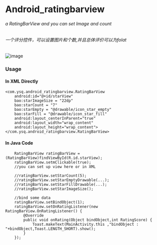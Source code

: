 # Android_ratingbarview
###### a RatingBarView and you can set Image and count
###### 一个评分控件，可以设置图片和个数,并且总体评价可以为folat

![image](https://github.com/ysq1051838264/Android_ratingbarview/blob/master/1.jpg)
### Usage

#### In XML  Directly

    <com.ysq.android_ratingbarview.RatingBarView
        android:id="@+id/starView"
        bao:starImageSize = "22dp"
        bao:starCount = "7"
        bao:starEmpty = "@drawable/icon_star_empty"
        bao:starFill = "@drawable/icon_star_fill"
        android:layout_centerInParent="true"
        android:layout_width="wrap_content"
        android:layout_height="wrap_content">
    </com.ysq.android_ratingbarview.RatingBarView>
    
#### In Java Code

        RatingBarView ratingBarView = (RatingBarView)findViewById(R.id.starView);
        ratingBarView.setmClickable(true);
        //you can set up view here or in XML

        //ratingBarView.setStarCount(5);
        //ratingBarView.setStarEmptyDrawable(...);
        //ratingBarView.setStarFillDrawable(...);
        //ratingBarView.setStarImageSize();

        //bind some data
        ratingBarView.setBindObject(1);
        ratingBarView.setOnRatingListener(new RatingBarView.OnRatingListener() {
            @Override
            public void onRating(Object bindObject,int RatingScore) {
                Toast.makeText(MainActivity.this ,"bindObject : "+bindObject,Toast.LENGTH_SHORT).show();
            }
        });



